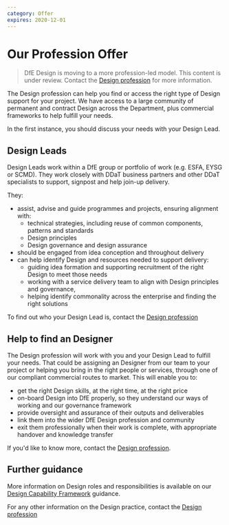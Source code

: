 ```yaml
---
category: Offer
expires: 2020-12-01
---
```


# Our Profession Offer

> DfE Design is moving to a more profession-led model. This content is under review. Contact the [Design profession](mailto:Design.profession@education.gov.uk) for more information.

The Design profession can help you find or access the right type of Design support for your project.
We have access to a large community of permanent and contract Design across the Department, plus commercial frameworks to help fulfill your needs.

In the first instance, you should discuss your needs with your Design Lead.

## Design Leads

Design Leads work within a DfE group or portfolio of work (e.g. ESFA, EYSG or SCMD). They work closely with DDaT business partners and other DDaT specialists to support, signpost and help join-up delivery.

They:

- assist, advise and guide programmes and projects, ensuring alignment with:
  - technical strategies, including reuse of common components, patterns and standards
  - Design principles
  - Design governance and design assurance
- should be engaged from idea conception and throughout delivery
- can help identify Design and resources needed to support delivery:
  - guiding idea formation and supporting recruitment of the right Design to meet those needs  
  - working with a service delivery team to align with Design principles and governance,
  - helping identify commonality across the enterprise and finding the right solutions

To find out who your Design Lead is, contact the [Design profession](mailto:Design.profession@education.gov.uk)

## Help to find an Designer

The Design profession will work with you and your Design Lead to fulfill your needs. That could be assigning an Designer from our team to your project or helping you bring in the right people or services, through one of our compliant commercial routes to market. This will enable you to:
- get the right Design skills, at the right time, at the right price
- on-board Design into DfE properly, so they understand our ways of working and our governance framework
- provide oversight and assurance of their outputs and deliverables
- link them into the wider DfE Design profession and community
- exit them professionally when their work is complete, with appropriate handover and knowledge transfer

If you'd like to know more, contact the [Design profession](mailto:Design.profession@education.gov.uk).

## Further guidance

More information on Design roles and responsibilities is available on our [Design Capability Framework](../../capability/Design-capability-framework/) guidance.

For any other information on the Design practice, contact the [Design profession](mailto:Design.profession@education.gov.uk)

